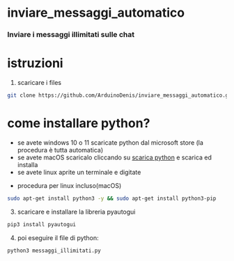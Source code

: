 # inviare_messaggi_automatico
### Inviare i messaggi illimitati sulle chat

# istruzioni 
1. scaricare i files

```bash
git clone https://github.com/ArduinoDenis/inviare_messaggi_automatico.git
```

# come installare python?
- se avete windows 10 o 11 scaricate python dal microsoft store (la procedura è tutta automatica)
- se avete macOS scaricalo cliccando su [scarica python](https://www.python.org/downloads/macos/)  e scarica ed installa
- se avete linux aprite un terminale e digitate

* procedura per linux incluso(macOS)
```bash
sudo apt-get install python3 -y && sudo apt-get install python3-pip
```
3. scaricare e installare la libreria pyautogui
```bash
pip3 install pyautogui
```
4. poi eseguire il file di python:

```bash
python3 messaggi_illimitati.py
```
